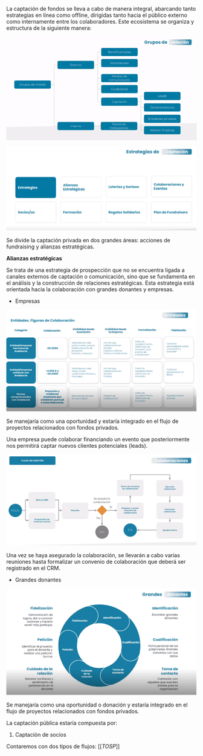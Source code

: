 La captación de fondos se lleva a cabo de manera integral, abarcando tanto estrategias en línea como offline, dirigidas tanto hacia el público externo como internamente entre los colaboradores. Este ecosistema se organiza y estructura de la siguiente manera:

![image.png](/.attachments/image-a74b9c8e-35da-4873-8bcd-f0367f5ba3e8.png)

![image.png](/.attachments/image-ca8e548f-9a15-4187-b7ff-0794db0c7da5.png)

Se divide la captación privada en dos grandes áreas: acciones de fundraising y alianzas estratégicas.

**Alianzas estratégicas**

Se trata de una estrategia de prospección que no se encuentra ligada a canales externos de captación o comunicación, sino que se fundamenta en el análisis y la construcción de relaciones estratégicas. Esta estrategia está orientada hacia la colaboración con grandes donantes y empresas.

- Empresas

![image.png](/.attachments/image-d673c0ca-f3c4-456b-849c-c705cf0e4a3b.png)

Se manejaría como una oportunidad y estaría integrado en el flujo de proyectos relacionados con fondos privados.

Una empresa puede colaborar financiando un evento que posteriormente nos permitirá captar nuevos clientes potenciales (leads).

![image.png](/.attachments/image-b99622f2-f351-4530-94c7-a7aaaba73c76.png)

Una vez se haya asegurado la colaboración, se llevarán a cabo varias reuniones hasta formalizar un convenio de colaboración que deberá ser registrado en el CRM.


- Grandes donantes

![image.png](/.attachments/image-1f1e8a96-51f3-44ff-bc6b-5818b2f82fc5.png)

Se manejaría como una oportunidad o donación y estaría integrado en el flujo de proyectos relacionados con fondos privados.

La captación pública estaría compuesta por:

1. Captación de socios

Contaremos con dos tipos de flujos:
[[_TOSP_]]


